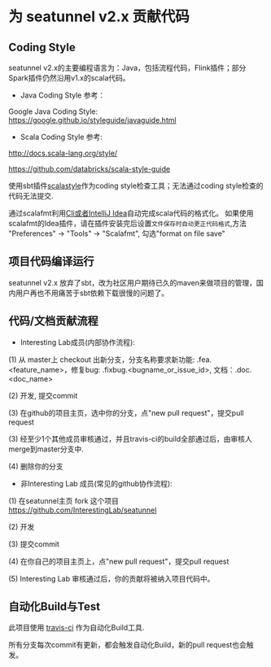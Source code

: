 # 为 seatunnel v2.x 贡献代码

## Coding Style

seatunnel v2.x的主要编程语言为：Java，包括流程代码，Flink插件；部分Spark插件仍然沿用v1.x的scala代码。

* Java Coding Style 参考：

Google Java Coding Style: https://google.github.io/styleguide/javaguide.html

* Scala Coding Style 参考:

http://docs.scala-lang.org/style/

https://github.com/databricks/scala-style-guide

使用sbt插件[scalastyle](http://www.scalastyle.org/)作为coding style检查工具；无法通过coding style检查的代码无法提交.

通过scalafmt利用[Cli或者IntelliJ Idea](http://scalameta.org/scalafmt/#IntelliJ)自动完成scala代码的格式化。
如果使用scalafmt的Idea插件，请在插件安装完后设置`文件保存时自动更正代码格式`,方法 "Preferences" -> "Tools" -> "Scalafmt", 勾选"format on file save"

## 项目代码编译运行

seatunnel v2.x 放弃了sbt，改为社区用户期待已久的maven来做项目的管理，国内用户再也不用痛苦于sbt依赖下载很慢的问题了。

## 代码/文档贡献流程

* Interesting Lab成员(内部协作流程):

(1) 从 master上 checkout 出新分支，分支名称要求新功能: 
<username>.fea.<feature_name>，修复bug: <username>.fixbug.<bugname_or_issue_id>, 文档：<username>.doc.<doc_name>

(2) 开发, 提交commit

(3) 在github的项目主页，选中你的分支，点"new pull request"，提交pull request

(3) 经至少1个其他成员审核通过，并且travis-ci的build全部通过后，由审核人merge到master分支中.

(4) 删除你的分支

* 非Interesting Lab 成员(常见的github协作流程):

(1) 在seatunnel主页 fork 这个项目 https://github.com/InterestingLab/seatunnel

(2) 开发

(3) 提交commit

(4) 在你自己的项目主页上，点"new pull request"，提交pull request

(5) Interesting Lab 审核通过后，你的贡献将被纳入项目代码中。

## 自动化Build与Test

此项目使用 [travis-ci](https://travis-ci.org/) 作为自动化Build工具.

所有分支每次commit有更新，都会触发自动化Build，新的pull request也会触发。

